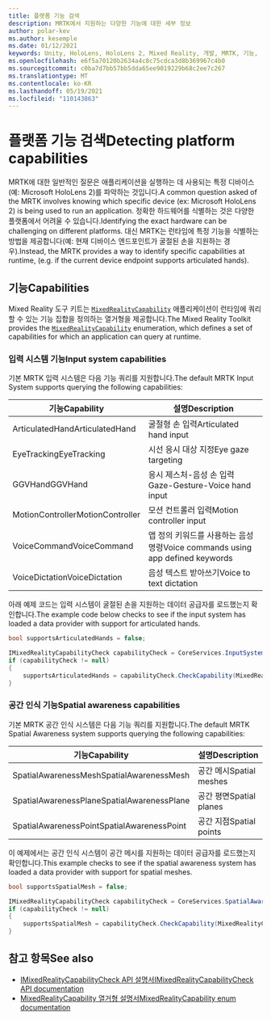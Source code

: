 ```yaml
---
title: 플랫폼 기능 검색
description: MRTK에서 지원하는 다양한 기능에 대한 세부 정보
author: polar-kev
ms.author: kesemple
ms.date: 01/12/2021
keywords: Unity, HoloLens, HoloLens 2, Mixed Reality, 개발, MRTK, 기능,
ms.openlocfilehash: e6f5a70120b2634a4c8c75cdca3d8b369967c4b0
ms.sourcegitcommit: c0ba7d7bb57bb5dda65ee9019229b68c2ee7c267
ms.translationtype: MT
ms.contentlocale: ko-KR
ms.lasthandoff: 05/19/2021
ms.locfileid: "110143863"
---
```

# <a name="detecting-platform-capabilities"></a><span data-ttu-id="206a0-104">플랫폼 기능 검색</span><span class="sxs-lookup"><span data-stu-id="206a0-104">Detecting platform capabilities</span></span>

<span data-ttu-id="206a0-105">MRTK에 대한 일반적인 질문은 애플리케이션을 실행하는 데 사용되는 특정 디바이스(예: Microsoft HoloLens 2)를 파악하는 것입니다.</span><span class="sxs-lookup"><span data-stu-id="206a0-105">A common question asked of the MRTK involves knowing which specific device (ex: Microsoft HoloLens 2) is being used to run an application.</span></span> <span data-ttu-id="206a0-106">정확한 하드웨어를 식별하는 것은 다양한 플랫폼에서 어려울 수 있습니다.</span><span class="sxs-lookup"><span data-stu-id="206a0-106">Identifying the exact hardware can be challenging on different platforms.</span></span> <span data-ttu-id="206a0-107">대신 MRTK는 런타임에 특정 기능을 식별하는 방법을 제공합니다(예: 현재 디바이스 엔드포인트가 굴절된 손을 지원하는 경우).</span><span class="sxs-lookup"><span data-stu-id="206a0-107">Instead, the MRTK provides a way to identify specific capabilities at runtime, (e.g. if the current device endpoint supports articulated hands).</span></span>

## <a name="capabilities"></a><span data-ttu-id="206a0-108">기능</span><span class="sxs-lookup"><span data-stu-id="206a0-108">Capabilities</span></span>

<span data-ttu-id="206a0-109">Mixed Reality 도구 키트는 [`MixedRealityCapability`](xref:Microsoft.MixedReality.Toolkit.MixedRealityCapability) 애플리케이션이 런타임에 쿼리할 수 있는 기능 집합을 정의하는 열거형을 제공합니다.</span><span class="sxs-lookup"><span data-stu-id="206a0-109">The Mixed Reality Toolkit provides the [`MixedRealityCapability`](xref:Microsoft.MixedReality.Toolkit.MixedRealityCapability) enumeration, which defines a set of capabilities for which an application can query at runtime.</span></span>

### <a name="input-system-capabilities"></a><span data-ttu-id="206a0-110">입력 시스템 기능</span><span class="sxs-lookup"><span data-stu-id="206a0-110">Input system capabilities</span></span>

<span data-ttu-id="206a0-111">기본 MRTK 입력 시스템은 다음 기능 쿼리를 지원합니다.</span><span class="sxs-lookup"><span data-stu-id="206a0-111">The default MRTK Input System supports querying the following capabilities:</span></span>

| <span data-ttu-id="206a0-112">기능</span><span class="sxs-lookup"><span data-stu-id="206a0-112">Capability</span></span> | <span data-ttu-id="206a0-113">설명</span><span class="sxs-lookup"><span data-stu-id="206a0-113">Description</span></span> |
|---|---|
| <span data-ttu-id="206a0-114">ArticulatedHand</span><span class="sxs-lookup"><span data-stu-id="206a0-114">ArticulatedHand</span></span> | <span data-ttu-id="206a0-115">굴절형 손 입력</span><span class="sxs-lookup"><span data-stu-id="206a0-115">Articulated hand input</span></span> |
| <span data-ttu-id="206a0-116">EyeTracking</span><span class="sxs-lookup"><span data-stu-id="206a0-116">EyeTracking</span></span> | <span data-ttu-id="206a0-117">시선 응시 대상 지정</span><span class="sxs-lookup"><span data-stu-id="206a0-117">Eye gaze targeting</span></span> |
| <span data-ttu-id="206a0-118">GGVHand</span><span class="sxs-lookup"><span data-stu-id="206a0-118">GGVHand</span></span> | <span data-ttu-id="206a0-119">응시 제스처-음성 손 입력</span><span class="sxs-lookup"><span data-stu-id="206a0-119">Gaze-Gesture-Voice hand input</span></span> |
| <span data-ttu-id="206a0-120">MotionController</span><span class="sxs-lookup"><span data-stu-id="206a0-120">MotionController</span></span> | <span data-ttu-id="206a0-121">모션 컨트롤러 입력</span><span class="sxs-lookup"><span data-stu-id="206a0-121">Motion controller input</span></span> |
| <span data-ttu-id="206a0-122">VoiceCommand</span><span class="sxs-lookup"><span data-stu-id="206a0-122">VoiceCommand</span></span> | <span data-ttu-id="206a0-123">앱 정의 키워드를 사용하는 음성 명령</span><span class="sxs-lookup"><span data-stu-id="206a0-123">Voice commands using app defined keywords</span></span> |
| <span data-ttu-id="206a0-124">VoiceDictation</span><span class="sxs-lookup"><span data-stu-id="206a0-124">VoiceDictation</span></span> | <span data-ttu-id="206a0-125">음성 텍스트 받아쓰기</span><span class="sxs-lookup"><span data-stu-id="206a0-125">Voice to text dictation</span></span> |

<span data-ttu-id="206a0-126">아래 예제 코드는 입력 시스템이 굴절된 손을 지원하는 데이터 공급자를 로드했는지 확인합니다.</span><span class="sxs-lookup"><span data-stu-id="206a0-126">The example code below checks to see if the input system has loaded a data provider with support for articulated hands.</span></span>

```c#
bool supportsArticulatedHands = false;

IMixedRealityCapabilityCheck capabilityCheck = CoreServices.InputSystem as IMixedRealityCapabilityCheck;
if (capabilityCheck != null)
{
    supportsArticulatedHands = capabilityCheck.CheckCapability(MixedRealityCapability.ArticulatedHand);
}
```

### <a name="spatial-awareness-capabilities"></a><span data-ttu-id="206a0-127">공간 인식 기능</span><span class="sxs-lookup"><span data-stu-id="206a0-127">Spatial awareness capabilities</span></span>

<span data-ttu-id="206a0-128">기본 MRTK 공간 인식 시스템은 다음 기능 쿼리를 지원합니다.</span><span class="sxs-lookup"><span data-stu-id="206a0-128">The default MRTK Spatial Awareness system supports querying the following capabilities:</span></span>

| <span data-ttu-id="206a0-129">기능</span><span class="sxs-lookup"><span data-stu-id="206a0-129">Capability</span></span> | <span data-ttu-id="206a0-130">설명</span><span class="sxs-lookup"><span data-stu-id="206a0-130">Description</span></span> |
|---|---|
| <span data-ttu-id="206a0-131">SpatialAwarenessMesh</span><span class="sxs-lookup"><span data-stu-id="206a0-131">SpatialAwarenessMesh</span></span> | <span data-ttu-id="206a0-132">공간 메시</span><span class="sxs-lookup"><span data-stu-id="206a0-132">Spatial meshes</span></span> |
| <span data-ttu-id="206a0-133">SpatialAwarenessPlane</span><span class="sxs-lookup"><span data-stu-id="206a0-133">SpatialAwarenessPlane</span></span> | <span data-ttu-id="206a0-134">공간 평면</span><span class="sxs-lookup"><span data-stu-id="206a0-134">Spatial planes</span></span> |
| <span data-ttu-id="206a0-135">SpatialAwarenessPoint</span><span class="sxs-lookup"><span data-stu-id="206a0-135">SpatialAwarenessPoint</span></span> | <span data-ttu-id="206a0-136">공간 지점</span><span class="sxs-lookup"><span data-stu-id="206a0-136">Spatial points</span></span> |

<span data-ttu-id="206a0-137">이 예제에서는 공간 인식 시스템이 공간 메시를 지원하는 데이터 공급자를 로드했는지 확인합니다.</span><span class="sxs-lookup"><span data-stu-id="206a0-137">This example checks to see if the spatial awareness system has loaded a data provider with support for spatial meshes.</span></span>

```c#
bool supportsSpatialMesh = false;

IMixedRealityCapabilityCheck capabilityCheck = CoreServices.SpatialAwarenessSystem as IMixedRealityCapabilityCheck;
if (capabilityCheck != null)
{
    supportsSpatialMesh = capabilityCheck.CheckCapability(MixedRealityCapability.SpatialAwarenessMesh);
}
```

## <a name="see-also"></a><span data-ttu-id="206a0-138">참고 항목</span><span class="sxs-lookup"><span data-stu-id="206a0-138">See also</span></span>

- [<span data-ttu-id="206a0-139">IMixedRealityCapabilityCheck API 설명서</span><span class="sxs-lookup"><span data-stu-id="206a0-139">IMixedRealityCapabilityCheck API documentation</span></span>](xref:Microsoft.MixedReality.Toolkit.IMixedRealityCapabilityCheck)
- [<span data-ttu-id="206a0-140">MixedRealityCapability 열거형 설명서</span><span class="sxs-lookup"><span data-stu-id="206a0-140">MixedRealityCapability enum documentation</span></span>](xref:Microsoft.MixedReality.Toolkit.MixedRealityCapability)
